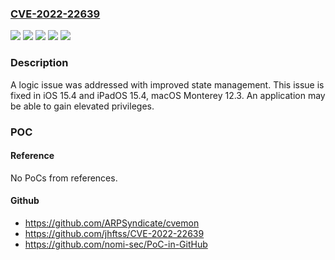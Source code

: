 ### [CVE-2022-22639](https://cve.mitre.org/cgi-bin/cvename.cgi?name=CVE-2022-22639)
![](https://img.shields.io/static/v1?label=Product&message=iOS%20and%20iPadOS&color=blue)
![](https://img.shields.io/static/v1?label=Product&message=macOS&color=blue)
![](https://img.shields.io/static/v1?label=Version&message=%3C%2012.3%20&color=brighgreen)
![](https://img.shields.io/static/v1?label=Version&message=%3C%2015.4%20&color=brighgreen)
![](https://img.shields.io/static/v1?label=Vulnerability&message=An%20application%20may%20be%20able%20to%20gain%20elevated%20privileges&color=brighgreen)

### Description

A logic issue was addressed with improved state management. This issue is fixed in iOS 15.4 and iPadOS 15.4, macOS Monterey 12.3. An application may be able to gain elevated privileges.

### POC

#### Reference
No PoCs from references.

#### Github
- https://github.com/ARPSyndicate/cvemon
- https://github.com/jhftss/CVE-2022-22639
- https://github.com/nomi-sec/PoC-in-GitHub

